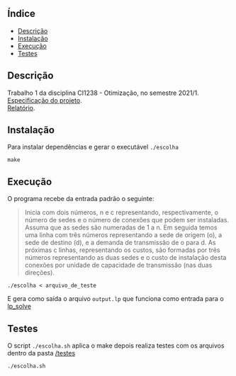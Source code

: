 ## Índice
* [Descrição](#descricao)
* [Instalação](#instalacao)
* [Execução](#execucao)
* [Testes](#testes)


## Descrição
Trabalho 1 da disciplina CI1238 - Otimização, no semestre 2021/1.  
[Especificação do projeto](docs/especificacao.pdf).  
[Relatório](docs/texto.pdf).
	
## Instalação
Para instalar dependências e gerar o executável `./escolha`
```
make
```
	
## Execução
O programa recebe da entrada padrão o seguinte:

> Inicia com dois números, n e c representando, respectivamente, o número de sedes e o número de conexões que podem ser instaladas. Assuma que as sedes são numeradas de 1 a n. Em seguida temos uma linha com três números representando a sede de origem (o), a sede de destino (d), e a demanda de transmissão de o para d. As próximas c linhas, representando os custos, são formadas por três números representando as duas sedes e o custo de instalação desta conexões por unidade de capacidade de transmissão (nas duas direções).

```
./escolha < arquivo_de_teste
```

E gera como saída o arquivo `output.lp` que funciona como entrada para o [lp_solve](http://web.mit.edu/lpsolve/doc/)

## Testes
O script `./escolha.sh` aplica o make depois realiza testes com os arquivos dentro da pasta [/testes](/testes)

```
./escolha.sh
```